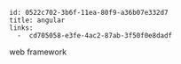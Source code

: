 ```
id: 0522c702-3b6f-11ea-80f9-a36b07e332d7
title: angular
links:
  -  cd705058-e3fe-4ac2-87ab-3f50f0e8dadf
```

web framework
